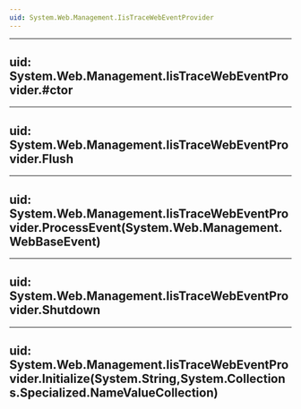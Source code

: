 ```yaml
---
uid: System.Web.Management.IisTraceWebEventProvider
---
```


---
uid: System.Web.Management.IisTraceWebEventProvider.#ctor
---

---
uid: System.Web.Management.IisTraceWebEventProvider.Flush
---

---
uid: System.Web.Management.IisTraceWebEventProvider.ProcessEvent(System.Web.Management.WebBaseEvent)
---

---
uid: System.Web.Management.IisTraceWebEventProvider.Shutdown
---

---
uid: System.Web.Management.IisTraceWebEventProvider.Initialize(System.String,System.Collections.Specialized.NameValueCollection)
---
